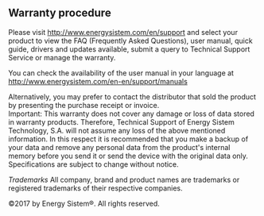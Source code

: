 ## Warranty procedure

Please visit http://www.energysistem.com/en/support and select your product to view the FAQ (Frequently Asked Questions), user manual, quick guide, drivers and updates available, submit a query to Technical Support Service or manage the warranty.

You can check the availability of the user manual in your language at http://www.energysistem.com/en-en/support/manuals

Alternatively, you may prefer to contact the distributor that sold the product by presenting the purchase receipt or invoice.  
Important: This warranty does not cover any damage or loss of data stored in warranty products. Therefore, Technical Support of Energy Sistem Technology, S.A. will not assume any loss of the above mentioned information. In this respect it is recommended that you make a backup of your data and remove any personal data from the product's internal memory before you send it or send the device with the original data only.  
Specifications are subject to change without notice.  

*Trademarks* All company, brand and product names are trademarks or registered trademarks of their respective companies.

©2017 by Energy Sistem®. All rights reserved.
